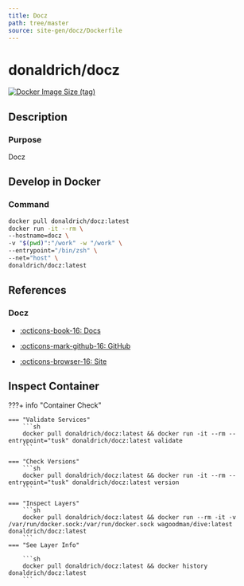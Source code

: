 ```yaml
---
title: Docz
path: tree/master
source: site-gen/docz/Dockerfile
---
```


# donaldrich/docz

[![Docker Image Size (tag)](https://img.shields.io/docker/image-size/donaldrich/docz/latest?color=blue&label=size&logo=docker&style=flat-square)](https://hub.docker.com/r/donaldrich/docz/latest)

## Description

### Purpose

Docz

## Develop in Docker

### Command

```sh
docker pull donaldrich/docz:latest
docker run -it --rm \
--hostname=docz \
-v "$(pwd)":"/work" -w "/work" \
--entrypoint="/bin/zsh" \
--net="host" \
donaldrich/docz:latest
```

## References

### Docz

- [:octicons-book-16: Docs](https://www.docz.site/docs/getting-started)

- [:octicons-mark-github-16: GitHub](https://github.com/hexojs/hexo)

- [:octicons-browser-16: Site](https://www.docz.site/)

## Inspect Container

???+ info "Container Check"

    === "Validate Services"
        ```sh
        docker pull donaldrich/docz:latest && docker run -it --rm --entrypoint="tusk" donaldrich/docz:latest validate
        ```

    === "Check Versions"
        ```sh
        docker pull donaldrich/docz:latest && docker run -it --rm --entrypoint="tusk" donaldrich/docz:latest version
        ```

    === "Inspect Layers"
        ```sh
        docker pull donaldrich/docz:latest && docker run --rm -it -v /var/run/docker.sock:/var/run/docker.sock wagoodman/dive:latest donaldrich/docz:latest
        ```
    === "See Layer Info"

        ```sh
        docker pull donaldrich/docz:latest && docker history donaldrich/docz:latest
        ```
